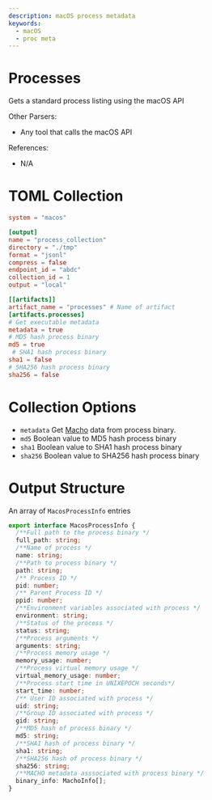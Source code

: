 ```yaml
---
description: macOS process metadata
keywords:
  - macOS
  - proc meta
---
```


# Processes

Gets a standard process listing using the macOS API

Other Parsers:

- Any tool that calls the macOS API

References:

- N/A

# TOML Collection

```toml
system = "macos"

[output]
name = "process_collection"
directory = "./tmp"
format = "jsonl"
compress = false
endpoint_id = "abdc"
collection_id = 1
output = "local"

[[artifacts]]
artifact_name = "processes" # Name of artifact
[artifacts.processes]
# Get executable metadata
metadata = true 
# MD5 hash process binary
md5 = true 
 # SHA1 hash process binary
sha1 = false
# SHA256 hash process binary
sha256 = false
```

# Collection Options

- `metadata` Get [Macho](macho.md) data from process binary.
- `md5` Boolean value to MD5 hash process binary
- `sha1` Boolean value to SHA1 hash process binary
- `sha256` Boolean value to SHA256 hash process binary

# Output Structure

An array of `MacosProcessInfo` entries

```typescript
export interface MacosProcessInfo {
  /**Full path to the process binary */
  full_path: string;
  /**Name of process */
  name: string;
  /**Path to process binary */
  path: string;
  /** Process ID */
  pid: number;
  /** Parent Process ID */
  ppid: number;
  /**Environment variables associated with process */
  environment: string;
  /**Status of the process */
  status: string;
  /**Process arguments */
  arguments: string;
  /**Process memory usage */
  memory_usage: number;
  /**Process virtual memory usage */
  virtual_memory_usage: number;
  /**Process start time in UNIXEPOCH seconds*/
  start_time: number;
  /** User ID associated with process */
  uid: string;
  /**Group ID associated with process */
  gid: string;
  /**MD5 hash of process binary */
  md5: string;
  /**SHA1 hash of process binary */
  sha1: string;
  /**SHA256 hash of process binary */
  sha256: string;
  /**MACHO metadata asssociated with process binary */
  binary_info: MachoInfo[];
}
```
